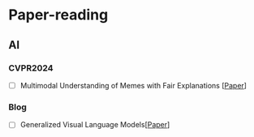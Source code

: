 # Paper-reading

## AI

### CVPR2024

- [ ] Multimodal Understanding of Memes with Fair Explanations [[Paper](https://openaccess.thecvf.com/content/CVPR2024W/MULA/papers/Zhong_Multimodal_Understanding_of_Memes_with_Fair_Explanations_CVPRW_2024_paper.pdf)]

### Blog

- [ ] Generalized Visual Language Models[[Paper](https://lilianweng.github.io/posts/2022-06-09-vlm/)]